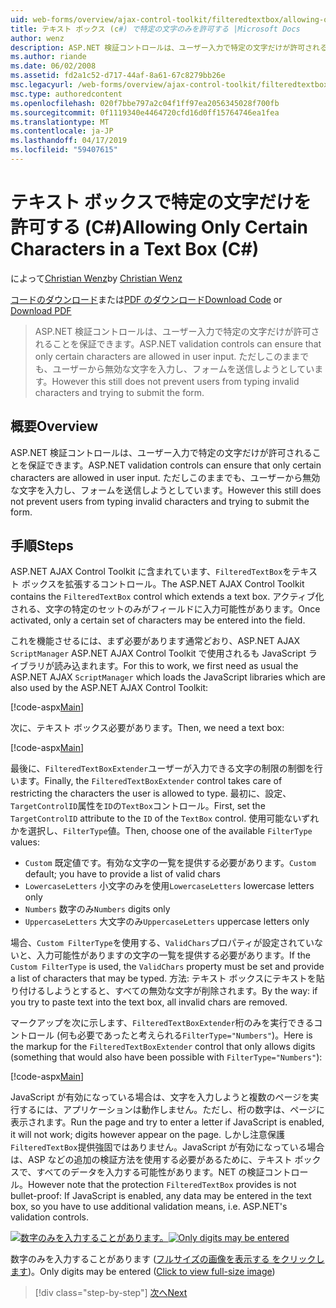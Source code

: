 ```yaml
---
uid: web-forms/overview/ajax-control-toolkit/filteredtextbox/allowing-only-certain-characters-in-a-text-box-cs
title: テキスト ボックス (c#) で特定の文字のみを許可する |Microsoft Docs
author: wenz
description: ASP.NET 検証コントロールは、ユーザー入力で特定の文字だけが許可されることを保証できます。 ただしこれができない無効な入力からユーザー.
ms.author: riande
ms.date: 06/02/2008
ms.assetid: fd2a1c52-d717-44af-8a61-67c8279bb26e
msc.legacyurl: /web-forms/overview/ajax-control-toolkit/filteredtextbox/allowing-only-certain-characters-in-a-text-box-cs
msc.type: authoredcontent
ms.openlocfilehash: 020f7bbe797a2c04f1ff97ea2056345028f700fb
ms.sourcegitcommit: 0f1119340e4464720cfd16d0ff15764746ea1fea
ms.translationtype: MT
ms.contentlocale: ja-JP
ms.lasthandoff: 04/17/2019
ms.locfileid: "59407615"
---
```

# <a name="allowing-only-certain-characters-in-a-text-box-c"></a><span data-ttu-id="71c84-104">テキスト ボックスで特定の文字だけを許可する (C#)</span><span class="sxs-lookup"><span data-stu-id="71c84-104">Allowing Only Certain Characters in a Text Box (C#)</span></span>

<span data-ttu-id="71c84-105">によって[Christian Wenz](https://github.com/wenz)</span><span class="sxs-lookup"><span data-stu-id="71c84-105">by [Christian Wenz](https://github.com/wenz)</span></span>

<span data-ttu-id="71c84-106">[コードのダウンロード](http://download.microsoft.com/download/4/c/2/4c2def7a-0d23-4055-91f9-1f18504167d7/FilteredTextBox0.cs.zip)または[PDF のダウンロード](http://download.microsoft.com/download/b/6/a/b6ae89ee-df69-4c87-9bfb-ad1eb2b23373/filteredtextbox0CS.pdf)</span><span class="sxs-lookup"><span data-stu-id="71c84-106">[Download Code](http://download.microsoft.com/download/4/c/2/4c2def7a-0d23-4055-91f9-1f18504167d7/FilteredTextBox0.cs.zip) or [Download PDF](http://download.microsoft.com/download/b/6/a/b6ae89ee-df69-4c87-9bfb-ad1eb2b23373/filteredtextbox0CS.pdf)</span></span>

> <span data-ttu-id="71c84-107">ASP.NET 検証コントロールは、ユーザー入力で特定の文字だけが許可されることを保証できます。</span><span class="sxs-lookup"><span data-stu-id="71c84-107">ASP.NET validation controls can ensure that only certain characters are allowed in user input.</span></span> <span data-ttu-id="71c84-108">ただしこのままでも、ユーザーから無効な文字を入力し、フォームを送信しようとしています。</span><span class="sxs-lookup"><span data-stu-id="71c84-108">However this still does not prevent users from typing invalid characters and trying to submit the form.</span></span>


## <a name="overview"></a><span data-ttu-id="71c84-109">概要</span><span class="sxs-lookup"><span data-stu-id="71c84-109">Overview</span></span>

<span data-ttu-id="71c84-110">ASP.NET 検証コントロールは、ユーザー入力で特定の文字だけが許可されることを保証できます。</span><span class="sxs-lookup"><span data-stu-id="71c84-110">ASP.NET validation controls can ensure that only certain characters are allowed in user input.</span></span> <span data-ttu-id="71c84-111">ただしこのままでも、ユーザーから無効な文字を入力し、フォームを送信しようとしています。</span><span class="sxs-lookup"><span data-stu-id="71c84-111">However this still does not prevent users from typing invalid characters and trying to submit the form.</span></span>

## <a name="steps"></a><span data-ttu-id="71c84-112">手順</span><span class="sxs-lookup"><span data-stu-id="71c84-112">Steps</span></span>

<span data-ttu-id="71c84-113">ASP.NET AJAX Control Toolkit に含まれています、`FilteredTextBox`をテキスト ボックスを拡張するコントロール。</span><span class="sxs-lookup"><span data-stu-id="71c84-113">The ASP.NET AJAX Control Toolkit contains the `FilteredTextBox` control which extends a text box.</span></span> <span data-ttu-id="71c84-114">アクティブ化される、文字の特定のセットのみがフィールドに入力可能性があります。</span><span class="sxs-lookup"><span data-stu-id="71c84-114">Once activated, only a certain set of characters may be entered into the field.</span></span>

<span data-ttu-id="71c84-115">これを機能させるには、まず必要があります通常どおり、ASP.NET AJAX `ScriptManager` ASP.NET AJAX Control Toolkit で使用されるも JavaScript ライブラリが読み込まれます。</span><span class="sxs-lookup"><span data-stu-id="71c84-115">For this to work, we first need as usual the ASP.NET AJAX `ScriptManager` which loads the JavaScript libraries which are also used by the ASP.NET AJAX Control Toolkit:</span></span>

[!code-aspx[Main](allowing-only-certain-characters-in-a-text-box-cs/samples/sample1.aspx)]

<span data-ttu-id="71c84-116">次に、テキスト ボックス必要があります。</span><span class="sxs-lookup"><span data-stu-id="71c84-116">Then, we need a text box:</span></span>

[!code-aspx[Main](allowing-only-certain-characters-in-a-text-box-cs/samples/sample2.aspx)]

<span data-ttu-id="71c84-117">最後に、`FilteredTextBoxExtender`ユーザーが入力できる文字の制限の制御を行います。</span><span class="sxs-lookup"><span data-stu-id="71c84-117">Finally, the `FilteredTextBoxExtender` control takes care of restricting the characters the user is allowed to type.</span></span> <span data-ttu-id="71c84-118">最初に、設定、`TargetControlID`属性を`ID`の`TextBox`コントロール。</span><span class="sxs-lookup"><span data-stu-id="71c84-118">First, set the `TargetControlID` attribute to the `ID` of the `TextBox` control.</span></span> <span data-ttu-id="71c84-119">使用可能ないずれかを選択し、`FilterType`値。</span><span class="sxs-lookup"><span data-stu-id="71c84-119">Then, choose one of the available `FilterType` values:</span></span>

- <span data-ttu-id="71c84-120">`Custom` 既定値です。有効な文字の一覧を提供する必要があります。</span><span class="sxs-lookup"><span data-stu-id="71c84-120">`Custom` default; you have to provide a list of valid chars</span></span>
- <span data-ttu-id="71c84-121">`LowercaseLetters` 小文字のみを使用</span><span class="sxs-lookup"><span data-stu-id="71c84-121">`LowercaseLetters` lowercase letters only</span></span>
- <span data-ttu-id="71c84-122">`Numbers` 数字のみ</span><span class="sxs-lookup"><span data-stu-id="71c84-122">`Numbers` digits only</span></span>
- <span data-ttu-id="71c84-123">`UppercaseLetters` 大文字のみ</span><span class="sxs-lookup"><span data-stu-id="71c84-123">`UppercaseLetters` uppercase letters only</span></span>

<span data-ttu-id="71c84-124">場合、`Custom FilterType`を使用する、`ValidChars`プロパティが設定されていないと、入力可能性がありますの文字の一覧を提供する必要があります。</span><span class="sxs-lookup"><span data-stu-id="71c84-124">If the `Custom FilterType` is used, the `ValidChars` property must be set and provide a list of characters that may be typed.</span></span> <span data-ttu-id="71c84-125">方法: テキスト ボックスにテキストを貼り付けるしようとすると、すべての無効な文字が削除されます。</span><span class="sxs-lookup"><span data-stu-id="71c84-125">By the way: if you try to paste text into the text box, all invalid chars are removed.</span></span>

<span data-ttu-id="71c84-126">マークアップを次に示します、`FilteredTextBoxExtender`桁のみを実行できるコントロール (何も必要であったと考えられる`FilterType="Numbers"`)。</span><span class="sxs-lookup"><span data-stu-id="71c84-126">Here is the markup for the `FilteredTextBoxExtender` control that only allows digits (something that would also have been possible with `FilterType="Numbers"`):</span></span>

[!code-aspx[Main](allowing-only-certain-characters-in-a-text-box-cs/samples/sample3.aspx)]

<span data-ttu-id="71c84-127">JavaScript が有効になっている場合は、文字を入力しようと複数のページを実行するには、アプリケーションは動作しません。ただし、桁の数字は、ページに表示されます。</span><span class="sxs-lookup"><span data-stu-id="71c84-127">Run the page and try to enter a letter if JavaScript is enabled, it will not work; digits however appear on the page.</span></span> <span data-ttu-id="71c84-128">しかし注意保護`FilteredTextBox`提供強固ではありません。JavaScript が有効になっている場合は、ASP などの追加の検証方法を使用する必要があるために、テキスト ボックスで、すべてのデータを入力する可能性があります。NET の検証コントロール。</span><span class="sxs-lookup"><span data-stu-id="71c84-128">However note that the protection `FilteredTextBox` provides is not bullet-proof: If JavaScript is enabled, any data may be entered in the text box, so you have to use additional validation means, i.e. ASP.NET's validation controls.</span></span>


<span data-ttu-id="71c84-129">[![数字のみを入力することがあります。](allowing-only-certain-characters-in-a-text-box-cs/_static/image2.png)](allowing-only-certain-characters-in-a-text-box-cs/_static/image1.png)</span><span class="sxs-lookup"><span data-stu-id="71c84-129">[![Only digits may be entered](allowing-only-certain-characters-in-a-text-box-cs/_static/image2.png)](allowing-only-certain-characters-in-a-text-box-cs/_static/image1.png)</span></span>

<span data-ttu-id="71c84-130">数字のみを入力することがあります ([フルサイズの画像を表示する をクリックします](allowing-only-certain-characters-in-a-text-box-cs/_static/image3.png))。</span><span class="sxs-lookup"><span data-stu-id="71c84-130">Only digits may be entered ([Click to view full-size image](allowing-only-certain-characters-in-a-text-box-cs/_static/image3.png))</span></span>

> [!div class="step-by-step"]
> [<span data-ttu-id="71c84-131">次へ</span><span class="sxs-lookup"><span data-stu-id="71c84-131">Next</span></span>](allowing-only-certain-characters-in-a-text-box-vb.md)
